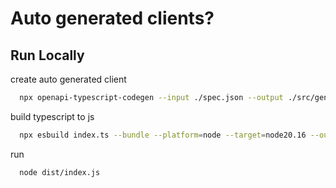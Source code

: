 
# Auto generated clients?




## Run Locally


create auto generated client

```bash
  npx openapi-typescript-codegen --input ./spec.json --output ./src/generated 
```

build typescript to js
```bash
  npx esbuild index.ts --bundle --platform=node --target=node20.16 --outfile=index.js
```

run 
```bash
  node dist/index.js
```
